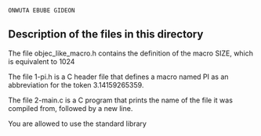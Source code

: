```
ONWUTA EBUBE GIDEON
```
## Description of the files in this directory

The file objec_like_macro.h contains the definition of the macro SIZE, which is equivalent to 1024

The file 1-pi.h is a C header file that defines a macro named PI as an abbreviation for the token 3.14159265359.

The file 2-main.c is a C program that prints the name of the file it was compiled from, followed by a new line.

You are allowed to use the standard library

